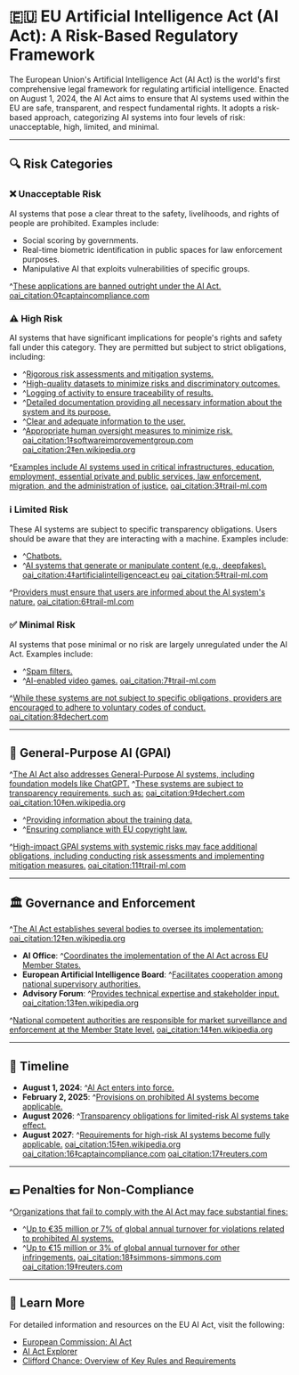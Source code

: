 # 🇪🇺 EU Artificial Intelligence Act (AI Act): A Risk-Based Regulatory Framework

The European Union's Artificial Intelligence Act (AI Act) is the world's first comprehensive legal framework for regulating artificial intelligence. Enacted on August 1, 2024, the AI Act aims to ensure that AI systems used within the EU are safe, transparent, and respect fundamental rights. It adopts a risk-based approach, categorizing AI systems into four levels of risk: unacceptable, high, limited, and minimal.

---

## 🔍 Risk Categories

### ❌ Unacceptable Risk

AI systems that pose a clear threat to the safety, livelihoods, and rights of people are prohibited. Examples include:

- Social scoring by governments.
- Real-time biometric identification in public spaces for law enforcement purposes.
- Manipulative AI that exploits vulnerabilities of specific groups.

^[These applications are banned outright under the AI Act.]({"attribution":{"attributableIndex":"874-0"}})  [oai_citation:0‡captaincompliance.com](https://captaincompliance.com/education/eu-ai-act-risk-categories/?utm_source=chatgpt.com)

### ⚠️ High Risk

AI systems that have significant implications for people's rights and safety fall under this category. They are permitted but subject to strict obligations, including:

- ^[Rigorous risk assessments and mitigation systems.]({"attribution":{"attributableIndex":"956-2"}})
- ^[High-quality datasets to minimize risks and discriminatory outcomes.]({"attribution":{"attributableIndex":"956-3"}})
- ^[Logging of activity to ensure traceability of results.]({"attribution":{"attributableIndex":"956-4"}})
- ^[Detailed documentation providing all necessary information about the system and its purpose.]({"attribution":{"attributableIndex":"956-5"}})
- ^[Clear and adequate information to the user.]({"attribution":{"attributableIndex":"956-6"}})
- ^[Appropriate human oversight measures to minimize risk.]({"attribution":{"attributableIndex":"956-7"}}) [oai_citation:1‡softwareimprovementgroup.com](https://www.softwareimprovementgroup.com/eu-ai-act-summary/?utm_source=chatgpt.com) [oai_citation:2‡en.wikipedia.org](https://en.wikipedia.org/wiki/Artificial_Intelligence_Act?utm_source=chatgpt.com)

^[Examples include AI systems used in critical infrastructures, education, employment, essential private and public services, law enforcement, migration, and the administration of justice.]({"attribution":{"attributableIndex":"1535-0"}})  [oai_citation:3‡trail-ml.com](https://www.trail-ml.com/blog/eu-ai-act-how-risk-is-classified?utm_source=chatgpt.com)

### ℹ️ Limited Risk

These AI systems are subject to specific transparency obligations. Users should be aware that they are interacting with a machine. Examples include:

- ^[Chatbots.]({"attribution":{"attributableIndex":"1747-2"}})
- ^[AI systems that generate or manipulate content (e.g., deepfakes).]({"attribution":{"attributableIndex":"1747-3"}}) [oai_citation:4‡artificialintelligenceact.eu](https://artificialintelligenceact.eu/the-act/?utm_source=chatgpt.com) [oai_citation:5‡trail-ml.com](https://www.trail-ml.com/blog/eu-ai-act-how-risk-is-classified?utm_source=chatgpt.com)

^[Providers must ensure that users are informed about the AI system's nature.]({"attribution":{"attributableIndex":"2004-0"}})  [oai_citation:6‡trail-ml.com](https://www.trail-ml.com/blog/eu-ai-act-how-risk-is-classified?utm_source=chatgpt.com)

### ✅ Minimal Risk

AI systems that pose minimal or no risk are largely unregulated under the AI Act. Examples include:

- ^[Spam filters.]({"attribution":{"attributableIndex":"2105-2"}})
- ^[AI-enabled video games.]({"attribution":{"attributableIndex":"2105-3"}}) [oai_citation:7‡trail-ml.com](https://www.trail-ml.com/blog/eu-ai-act-how-risk-is-classified?utm_source=chatgpt.com)

^[While these systems are not subject to specific obligations, providers are encouraged to adhere to voluntary codes of conduct.]({"attribution":{"attributableIndex":"2274-0"}})  [oai_citation:8‡dechert.com](https://www.dechert.com/knowledge/onpoint/2024/5/the-eu-ai-act--an-overview.html?utm_source=chatgpt.com)

---

## 🧠 General-Purpose AI (GPAI)

^[The AI Act also addresses General-Purpose AI systems, including foundation models like ChatGPT.]({"attribution":{"attributableIndex":"2426-1"}}) ^[These systems are subject to transparency requirements, such as:]({"attribution":{"attributableIndex":"2426-2"}}) [oai_citation:9‡dechert.com](https://www.dechert.com/knowledge/onpoint/2024/5/the-eu-ai-act--an-overview.html?utm_source=chatgpt.com) [oai_citation:10‡en.wikipedia.org](https://en.wikipedia.org/wiki/Artificial_Intelligence_Act?utm_source=chatgpt.com)

- ^[Providing information about the training data.]({"attribution":{"attributableIndex":"2630-0"}})
- ^[Ensuring compliance with EU copyright law.]({"attribution":{"attributableIndex":"2630-1"}})

^[High-impact GPAI systems with systemic risks may face additional obligations, including conducting risk assessments and implementing mitigation measures.]({"attribution":{"attributableIndex":"2730-0"}})  [oai_citation:11‡trail-ml.com](https://www.trail-ml.com/blog/eu-ai-act-how-risk-is-classified?utm_source=chatgpt.com)

---

## 🏛️ Governance and Enforcement

^[The AI Act establishes several bodies to oversee its implementation:]({"attribution":{"attributableIndex":"2909-1"}}) [oai_citation:12‡en.wikipedia.org](https://en.wikipedia.org/wiki/Artificial_Intelligence_Act?utm_source=chatgpt.com)

- **AI Office**: ^[Coordinates the implementation of the AI Act across EU Member States.]({"attribution":{"attributableIndex":"3021-1"}})
- **European Artificial Intelligence Board**: ^[Facilitates cooperation among national supervisory authorities.]({"attribution":{"attributableIndex":"3021-3"}})
- **Advisory Forum**: ^[Provides technical expertise and stakeholder input.]({"attribution":{"attributableIndex":"3021-5"}}) [oai_citation:13‡en.wikipedia.org](https://en.wikipedia.org/wiki/Artificial_Intelligence_Act?utm_source=chatgpt.com)

^[National competent authorities are responsible for market surveillance and enforcement at the Member State level.]({"attribution":{"attributableIndex":"3300-0"}})  [oai_citation:14‡en.wikipedia.org](https://en.wikipedia.org/wiki/Artificial_Intelligence_Act?utm_source=chatgpt.com)

---

## 📅 Timeline

- **August 1, 2024**: ^[AI Act enters into force.]({"attribution":{"attributableIndex":"3439-2"}})
- **February 2, 2025**: ^[Provisions on prohibited AI systems become applicable.]({"attribution":{"attributableIndex":"3439-4"}})
- **August 2026**: ^[Transparency obligations for limited-risk AI systems take effect.]({"attribution":{"attributableIndex":"3439-6"}})
- **August 2027**: ^[Requirements for high-risk AI systems become fully applicable.]({"attribution":{"attributableIndex":"3439-8"}})  [oai_citation:15‡en.wikipedia.org](https://en.wikipedia.org/wiki/Artificial_Intelligence_Act?utm_source=chatgpt.com) [oai_citation:16‡captaincompliance.com](https://captaincompliance.com/education/eu-ai-act-risk-categories/?utm_source=chatgpt.com) [oai_citation:17‡reuters.com](https://www.reuters.com/legal/legalindustry/comparing-eu-us-ai-legislation-dj-vu-2020-2024-10-21/?utm_source=chatgpt.com)

---

## 💶 Penalties for Non-Compliance

^[Organizations that fail to comply with the AI Act may face substantial fines:]({"attribution":{"attributableIndex":"3784-1"}})

- ^[Up to €35 million or 7% of global annual turnover for violations related to prohibited AI systems.]({"attribution":{"attributableIndex":"3906-0"}})
- ^[Up to €15 million or 3% of global annual turnover for other infringements.]({"attribution":{"attributableIndex":"3906-1"}})  [oai_citation:18‡simmons-simmons.com](https://www.simmons-simmons.com/en/publications/clyimpowh000ouxgkw1oidakk/the-eu-ai-act-a-quick-guide?utm_source=chatgpt.com) [oai_citation:19‡reuters.com](https://www.reuters.com/legal/legalindustry/comparing-eu-us-ai-legislation-dj-vu-2020-2024-10-21/?utm_source=chatgpt.com)

---

## 🔗 Learn More

For detailed information and resources on the EU AI Act, visit the following:

- [European Commission: AI Act](https://digital-strategy.ec.europa.eu/en/policies/regulatory-framework-ai)
- [AI Act Explorer](https://artificialintelligenceact.eu/the-act/)
- [Clifford Chance: Overview of Key Rules and Requirements](https://www.cliffordchance.com/content/dam/cliffordchance/PDFDocuments/the-eu-ai-act-overview.pdf)